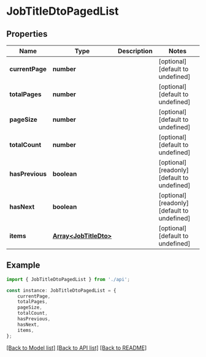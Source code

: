 # JobTitleDtoPagedList


## Properties

Name | Type | Description | Notes
------------ | ------------- | ------------- | -------------
**currentPage** | **number** |  | [optional] [default to undefined]
**totalPages** | **number** |  | [optional] [default to undefined]
**pageSize** | **number** |  | [optional] [default to undefined]
**totalCount** | **number** |  | [optional] [default to undefined]
**hasPrevious** | **boolean** |  | [optional] [readonly] [default to undefined]
**hasNext** | **boolean** |  | [optional] [readonly] [default to undefined]
**items** | [**Array&lt;JobTitleDto&gt;**](JobTitleDto.md) |  | [optional] [default to undefined]

## Example

```typescript
import { JobTitleDtoPagedList } from './api';

const instance: JobTitleDtoPagedList = {
    currentPage,
    totalPages,
    pageSize,
    totalCount,
    hasPrevious,
    hasNext,
    items,
};
```

[[Back to Model list]](../README.md#documentation-for-models) [[Back to API list]](../README.md#documentation-for-api-endpoints) [[Back to README]](../README.md)
